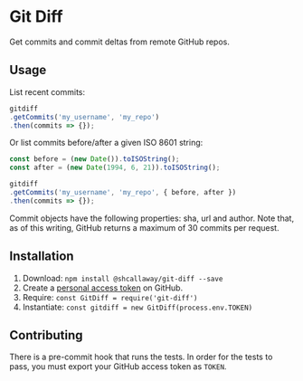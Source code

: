 # Git Diff

Get commits and commit deltas from remote GitHub repos.

## Usage 

List recent commits:

```javascript
gitdiff
.getCommits('my_username', 'my_repo')
.then(commits => {});
```

Or list commits before/after a given ISO 8601 string:

```javascript
const before = (new Date()).toISOString();
const after = (new Date(1994, 6, 21)).toISOString();

gitdiff
.getCommits('my_username', 'my_repo', { before, after })
.then(commits => {});
```

Commit objects have the following properties: sha, url and author. Note that, as of this writing, GitHub returns a maximum of 30 commits per request.

## Installation

1. Download: `npm install @shcallaway/git-diff --save`
2. Create a [personal access token](https://github.com/blog/1509-personal-api-tokens) on GitHub.
3. Require: `const GitDiff = require('git-diff')`
4. Instantiate: `const gitdiff = new GitDiff(process.env.TOKEN)`

## Contributing

There is a pre-commit hook that runs the tests. In order for the tests to pass, you must export your GitHub access token as `TOKEN`.

